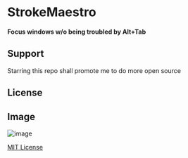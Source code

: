 # StrokeMaestro

**Focus windows w/o being troubled by Alt+Tab**

## Support
Starring this repo shall promote me to do more open source
## License

## Image
![image](https://user-images.githubusercontent.com/58482194/133034952-c852a545-e356-48b5-8817-3ec22d5959d6.png)

[MIT License](LICENSE.md)
